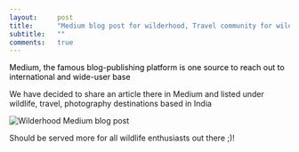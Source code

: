 ```yaml
---
layout:     post
title:      "Medium blog post for wilderhood, Travel community for wildlife"
subtitle:   ""
comments:   true
---
```


<p><a href="https://medium.com/@jagadeeshrampam/wilderhood-travel-community-for-wildlife-and-travel-photography-f4a9e9b380c" style="text-decoration:none; color:black"> Medium, the famous blog-publishing platform is one source to reach out to international and wide-user base </a></p>

<p>We have decided to share an article there in Medium and listed under wildlife, travel, photography destinations based in India</p>

<img src="{{ site.baseurl }}/img/2015-02-02/medium-blog.jpg" alt="Wilderhood Medium blog post">

<p>Should be served more for all wildlife enthusiasts out there ;)!</p>
